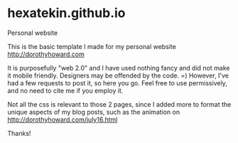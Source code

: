# hexatekin.github.io
Personal website 

This is the basic template I made for my personal website http://dorothyhoward.com

It is purposefully "web 2.0" and I have used nothing fancy and did not make it mobile friendly. Designers may be offended by the code. =) However, I've had a few requests to post it, so here you go. Feel free to use permissively, and no need to cite me if you employ it.

Not all the css is relevant to those 2 pages, since I added more to format the unique aspects of my blog posts, such as the animation on http://dorothyhoward.com/july16.html

Thanks!
